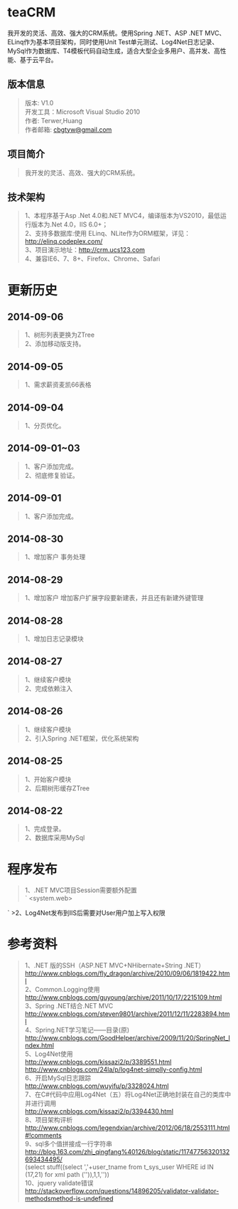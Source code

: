 teaCRM
======

我开发的灵活、高效、强大的CRM系统。使用Spring .NET、ASP .NET MVC、ELinq作为基本项目架构，同时使用Unit Test单元测试、Log4Net日志记录、MySql作为数据库、T4模板代码自动生成，适合大型企业多用户、高并发、高性能、基于云平台。

版本信息
-------
>版本: V1.0     
>开发工具：Microsoft Visual Studio 2010      
>作者: Terwer,Huang   
>作者邮箱: cbgtyw@gmail.com   

项目简介
-------
>我开发的灵活、高效、强大的CRM系统。

技术架构
-------
>1、本程序基于Asp .Net 4.0和.NET MVC4，编译版本为VS2010，最低运行版本为.Net 4.0，IIS 6.0+；  
>2、支持多数据库:使用 ELinq、NLite作为ORM框架，详见：http://elinq.codeplex.com/  
>3、项目演示地址：http://crm.ucs123.com     
>4、兼容IE6、7、8+、Firefox、Chrome、Safari

更新历史
=======
2014-09-06
----------
>1、树形列表更换为ZTree   
>2、添加移动版支持。

2014-09-05
----------
>1、需求薪资麦凯66表格

2014-09-04
----------
>1、分页优化。    

2014-09-01~03
----------
>1、客户添加完成。       
>2、彻底修复验证。

2014-09-01
----------
>1、客户添加完成。

2014-08-30
----------
>1、增加客户
>事务处理

2014-08-29
----------
>1、增加客户
>增加客户扩展字段要新建表，并且还有新建外键管理

2014-08-28
----------
>1、增加日志记录模块 
  
2014-08-27
----------
>1、继续客户模块        
>2、完成依赖注入

2014-08-26
----------
>1、继续客户模块        
>2、引入Spring .NET框架，优化系统架构

2014-08-25
----------
>1、开始客户模块  
>2、后期树形缓存ZTree

2014-08-22
----------
>1、完成登录。  
>2、数据库采用MySql  

程序发布
=============================
>1、.NET MVC项目Session需要额外配置        
 `
<system.web>  
  <sessionState mode="StateServer" stateConnectionString="tcpip=127.0.0.1:42424" sqlConnectionString="data source=127.0.0.1;Trusted_Connection=yes" cookieless="false" timeout="720" />   
  </system.web>  
 `
>2、Log4Net发布到IIS后需要对User用户加上写入权限

参考资料
=======
>1、.NET 版的SSH（ASP.NET MVC+NHibernate+String .NET）    
http://www.cnblogs.com/fly_dragon/archive/2010/09/06/1819422.html    
>2、Common.Logging使用      
http://www.cnblogs.com/guyoung/archive/2011/10/17/2215109.html   
>3、Spring .NET结合.NET MVC  
http://www.cnblogs.com/steven9801/archive/2011/12/11/2283894.html    
>4、Spring.NET学习笔记——目录(原)           
http://www.cnblogs.com/GoodHelper/archive/2009/11/20/SpringNet_Index.html      
>5、Log4Net使用     
http://www.cnblogs.com/kissazi2/p/3389551.html      
http://www.cnblogs.com/24la/p/log4net-simplly-config.html         
>6、开启MySql日志跟踪        
http://www.cnblogs.com/wuyifu/p/3328024.html     
>7、在C#代码中应用Log4Net（五）将Log4Net正确地封装在自己的类库中并进行调用    
http://www.cnblogs.com/kissazi2/p/3394430.html   
>8、项目架构评析    
http://www.cnblogs.com/legendxian/archive/2012/06/18/2553111.html#!comments    
>9、sql多个值拼接成一行字符串    
http://blog.163.com/zhi_qingfang%40126/blog/static/11747756320132693434495/        
(select stuff((select ','+user_tname from t_sys_user WHERE id IN (17,21) for xml path ('')),1,1,''))       
>10、jquery validate错误    
http://stackoverflow.com/questions/14896205/validator-validator-methodsmethod-is-undefined  



  
